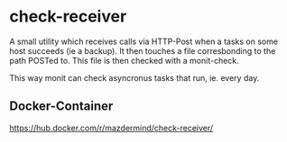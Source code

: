 check-receiver
==============

A small utility which receives calls via HTTP-Post when a tasks on some host succeeds (ie a backup).
It then touches a file corresbonding to the path POSTed to.
This file is then checked with a monit-check.

This way monit can check asyncronus tasks that run, ie. every day.

Docker-Container
----------------
https://hub.docker.com/r/mazdermind/check-receiver/
